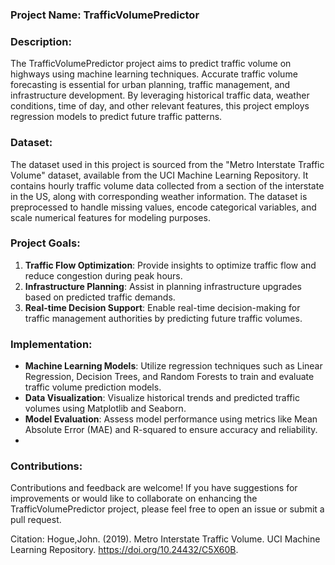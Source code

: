 ### Project Name: TrafficVolumePredictor

### Description:
The TrafficVolumePredictor project aims to predict traffic volume on highways using machine learning techniques. Accurate traffic volume forecasting is essential for urban planning, traffic management, and infrastructure development. By leveraging historical traffic data, weather conditions, time of day, and other relevant features, this project employs regression models to predict future traffic patterns.

### Dataset:
The dataset used in this project is sourced from the "Metro Interstate Traffic Volume" dataset, available from the UCI Machine Learning Repository. It contains hourly traffic volume data collected from a section of the interstate in the US, along with corresponding weather information. The dataset is preprocessed to handle missing values, encode categorical variables, and scale numerical features for modeling purposes.

### Project Goals:
1. **Traffic Flow Optimization**: Provide insights to optimize traffic flow and reduce congestion during peak hours.
2. **Infrastructure Planning**: Assist in planning infrastructure upgrades based on predicted traffic demands.
3. **Real-time Decision Support**: Enable real-time decision-making for traffic management authorities by predicting future traffic volumes.

### Implementation:
- **Machine Learning Models**: Utilize regression techniques such as Linear Regression, Decision Trees, and Random Forests to train and evaluate traffic volume prediction models.
- **Data Visualization**: Visualize historical trends and predicted traffic volumes using Matplotlib and Seaborn.
- **Model Evaluation**: Assess model performance using metrics like Mean Absolute Error (MAE) and R-squared to ensure accuracy and reliability.
- 
### Contributions:
Contributions and feedback are welcome! If you have suggestions for improvements or would like to collaborate on enhancing the TrafficVolumePredictor project, please feel free to open an issue or submit a pull request.

Citation: Hogue,John. (2019). Metro Interstate Traffic Volume. UCI Machine Learning Repository. https://doi.org/10.24432/C5X60B.
